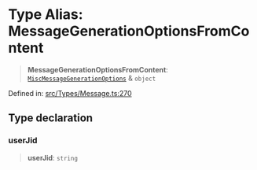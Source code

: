 # Type Alias: MessageGenerationOptionsFromContent

> **MessageGenerationOptionsFromContent**: [`MiscMessageGenerationOptions`](MiscMessageGenerationOptions.md) & `object`

Defined in: [src/Types/Message.ts:270](https://github.com/Fokusdotid/bail/blob/8a30cf93a8ac726f06d1ad6578695812a8253e53/src/Types/Message.ts#L270)

## Type declaration

### userJid

> **userJid**: `string`

